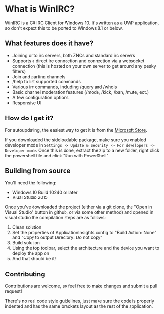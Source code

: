# What is WinIRC?

WinIRC is a C# IRC Client for Windows 10. It's written as a UWP application, so don't expect this to be ported to Windows 8.1 or below.

## What features does it have?

* Joining onto irc servers, both ZNCs and standard irc servers
* Supports a direct irc connection and connection via a websocket connection (this is hosted on your own server to get around any pesky filters)
* Join and parting channels
* /help to list supported commands
* Various irc commands, including /query and /whois
* Basic channel moderation features (/mode, /kick, /ban, /mute, ect.)
* A few configuration options
* Responsive UI

## How do I get it?

For autoupdating, the easiest way to get it is from the [Microsoft Store](https://www.microsoft.com/en-us/store/apps/winirc/9nblggh2p0rf). 

If you downloaded the sideloadable package, make sure you enabled developer mode in `Settings -> Update & Security -> For developers -> Developer mode`. Once this is done, extract the zip to a new folder, right click the powershell file and click "Run with PowerShell"

## Building from source

You'll need the following:

* Windows 10 Build 10240 or later
* Viual Studio 2015 

Once you've downloaded the project (either via a git clone, the "Open in Visual Studio" button in github, or via some other method) and opened in visual studio the compilation steps are as follows:

1. Clean solution
2. Set the properties of ApplicationInsights.config to "Build Action: None" and "Copy to output Directory: Do not copy"
3. Build solution
4. Using the top toolbar, select the architecture and the device you want to deploy the app on
5. And that should be it!

## Contributing

Contributions are welcome, so feel free to make changes and submit a pull request!

There's no real code style guidelines, just make sure the code is properly indented and has the same brackets layout as the rest of the application. 
